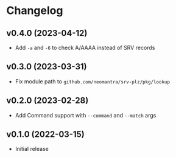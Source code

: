 Changelog
=========

## v0.4.0 (2023-04-12)

 * Add `-a` and `-6` to check A/AAAA instead of SRV records

## v0.3.0 (2023-03-31)

 * Fix module path to `github.com/neomantra/srv-plz/pkg/lookup`

## v0.2.0 (2023-02-28)

 * Add Command support with `--command` and `--match` args

## v0.1.0 (2022-03-15)

 * Initial release